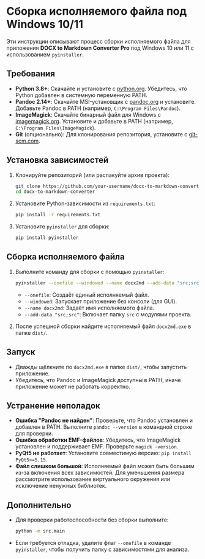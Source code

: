 # Сборка исполняемого файла под Windows 10/11

Эти инструкции описывают процесс сборки исполняемого файла для приложения **DOCX to Markdown Converter Pro** под Windows 10 или 11 с использованием `pyinstaller`.

## Требования

- **Python 3.8+**: Скачайте и установите с [python.org](https://www.python.org/downloads/). Убедитесь, что Python добавлен в системную переменную PATH.
- **Pandoc 2.14+**: Скачайте MSI-установщик с [pandoc.org](https://pandoc.org/installing.html) и установите. Добавьте Pandoc в PATH (например, `C:\Program Files\Pandoc`).
- **ImageMagick**: Скачайте бинарный файл для Windows с [imagemagick.org](https://imagemagick.org/script/download.php). Установите и добавьте в PATH (например, `C:\Program Files\ImageMagick`).
- **Git** (опционально): Для клонирования репозитория, установите с [git-scm.com](https://git-scm.com/downloads).

## Установка зависимостей

1. Клонируйте репозиторий (или распакуйте архив проекта):
   ```bash
   git clone https://github.com/your-username/docx-to-markdown-converter.git
   cd docx-to-markdown-converter
   ```

2. Установите Python-зависимости из `requirements.txt`:
   ```bash
   pip install -r requirements.txt
   ```

3. Установите `pyinstaller` для сборки:
   ```bash
   pip install pyinstaller
   ```

## Сборка исполняемого файла

1. Выполните команду для сборки с помощью `pyinstaller`:
   ```bash
   pyinstaller --onefile --windowed --name docx2md --add-data "src;src" main.py
   ```

   - `--onefile`: Создаёт единый исполняемый файл.
   - `--windowed`: Запускает приложение без консоли (для GUI).
   - `--name docx2md`: Задаёт имя исполняемого файла.
   - `--add-data "src;src"`: Включает папку `src` с модулями проекта.

2. После успешной сборки найдите исполняемый файл `docx2md.exe` в папке `dist/`.

## Запуск

- Дважды щёлкните по `docx2md.exe` в папке `dist/`, чтобы запустить приложение.
- Убедитесь, что Pandoc и ImageMagick доступны в PATH, иначе приложение может не работать корректно.

## Устранение неполадок

- **Ошибка "Pandoc не найден"**: Проверьте, что Pandoc установлен и добавлен в PATH. Выполните `pandoc --version` в командной строке для проверки.
- **Ошибка обработки EMF-файлов**: Убедитесь, что ImageMagick установлен и поддерживает EMF. Проверьте `magick -version`.
- **PyQt5 не работает**: Установите совместимую версию: `pip install PyQt5>=5.15`.
- **Файл слишком большой**: Исполняемый файл может быть большим из-за включения всех зависимостей. Для уменьшения размера рассмотрите использование виртуального окружения или исключение ненужных библиотек.

## Дополнительно

- Для проверки работоспособности без сборки выполните:
  ```bash
  python -m src.main
  ```
- Если требуется отладка, удалите флаг `--onefile` в команде `pyinstaller`, чтобы получить папку с зависимостями для анализа.
